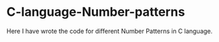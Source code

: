 # C-language-Number-patterns
Here I have wrote the code for different Number Patterns in C language.
